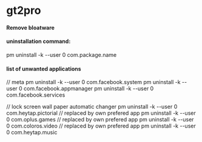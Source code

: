 # gt2pro
#### Remove bloatware
#### uninstallation command:

pm uninstall -k --user 0 com.package.name

#### list of unwanted applications

// meta
pm uninstall -k --user 0 com.facebook.system
pm uninstall -k --user 0 com.facebook.appmanager
pm uninstall -k --user 0 com.facebook.services

// lock screen wall paper automatic changer
pm uninstall -k --user 0 com.heytap.pictorial
// replaced by own prefered app
pm uninstall -k --user 0 com.oplus.games
// replaced by own prefered app
pm uninstall -k --user 0 com.coloros.video
// replaced by own prefered app
pm uninstall -k --user 0 com.heytap.music

